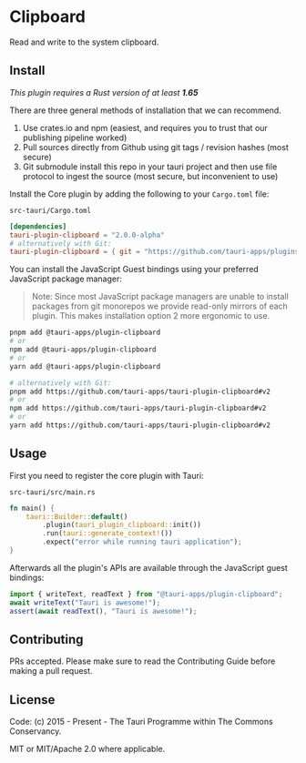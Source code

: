 # Clipboard

Read and write to the system clipboard.

## Install

_This plugin requires a Rust version of at least **1.65**_

There are three general methods of installation that we can recommend.

1. Use crates.io and npm (easiest, and requires you to trust that our publishing pipeline worked)
2. Pull sources directly from Github using git tags / revision hashes (most secure)
3. Git submodule install this repo in your tauri project and then use file protocol to ingest the source (most secure, but inconvenient to use)

Install the Core plugin by adding the following to your `Cargo.toml` file:

`src-tauri/Cargo.toml`

```toml
[dependencies]
tauri-plugin-clipboard = "2.0.0-alpha"
# alternatively with Git:
tauri-plugin-clipboard = { git = "https://github.com/tauri-apps/plugins-workspace", branch = "v2" }
```

You can install the JavaScript Guest bindings using your preferred JavaScript package manager:

> Note: Since most JavaScript package managers are unable to install packages from git monorepos we provide read-only mirrors of each plugin. This makes installation option 2 more ergonomic to use.

```sh
pnpm add @tauri-apps/plugin-clipboard
# or
npm add @tauri-apps/plugin-clipboard
# or
yarn add @tauri-apps/plugin-clipboard

# alternatively with Git:
pnpm add https://github.com/tauri-apps/tauri-plugin-clipboard#v2
# or
npm add https://github.com/tauri-apps/tauri-plugin-clipboard#v2
# or
yarn add https://github.com/tauri-apps/tauri-plugin-clipboard#v2
```

## Usage

First you need to register the core plugin with Tauri:

`src-tauri/src/main.rs`

```rust
fn main() {
    tauri::Builder::default()
        .plugin(tauri_plugin_clipboard::init())
        .run(tauri::generate_context!())
        .expect("error while running tauri application");
}
```

Afterwards all the plugin's APIs are available through the JavaScript guest bindings:

```javascript
import { writeText, readText } from "@tauri-apps/plugin-clipboard";
await writeText("Tauri is awesome!");
assert(await readText(), "Tauri is awesome!");
```

## Contributing

PRs accepted. Please make sure to read the Contributing Guide before making a pull request.

## License

Code: (c) 2015 - Present - The Tauri Programme within The Commons Conservancy.

MIT or MIT/Apache 2.0 where applicable.
